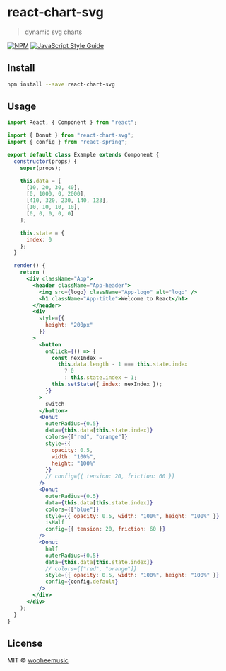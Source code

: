 # react-chart-svg

> dynamic svg charts

[![NPM](https://img.shields.io/npm/v/react-chart-svg.svg)](https://www.npmjs.com/package/react-chart-svg) [![JavaScript Style Guide](https://img.shields.io/badge/code_style-standard-brightgreen.svg)](https://standardjs.com)

## Install

```bash
npm install --save react-chart-svg
```

## Usage

```jsx
import React, { Component } from "react";

import { Donut } from "react-chart-svg";
import { config } from "react-spring";

export default class Example extends Component {
  constructor(props) {
    super(props);

    this.data = [
      [10, 20, 30, 40],
      [0, 1000, 0, 2000],
      [410, 320, 230, 140, 123],
      [10, 10, 10, 10],
      [0, 0, 0, 0, 0]
    ];

    this.state = {
      index: 0
    };
  }

  render() {
    return (
      <div className="App">
        <header className="App-header">
          <img src={logo} className="App-logo" alt="logo" />
          <h1 className="App-title">Welcome to React</h1>
        </header>
        <div
          style={{
            height: "200px"
          }}
        >
          <button
            onClick={() => {
              const nexIndex =
                this.data.length - 1 === this.state.index
                  ? 0
                  : this.state.index + 1;
              this.setState({ index: nexIndex });
            }}
          >
            switch
          </button>
          <Donut
            outerRadius={0.5}
            data={this.data[this.state.index]}
            colors={["red", "orange"]}
            style={{
              opacity: 0.5,
              width: "100%",
              height: "100%"
            }}
            // config={{ tension: 20, friction: 60 }}
          />
          <Donut
            outerRadius={0.5}
            data={this.data[this.state.index]}
            colors={["blue"]}
            style={{ opacity: 0.5, width: "100%", height: "100%" }}
            isHalf
            config={{ tension: 20, friction: 60 }}
          />
          <Donut
            half
            outerRadius={0.5}
            data={this.data[this.state.index]}
            // colors={["red", "orange"]}
            style={{ opacity: 0.5, width: "100%", height: "100%" }}
            config={config.default}
          />
        </div>
      </div>
    );
  }
}
```

## License

MIT © [wooheemusic](https://github.com/wooheemusic)
